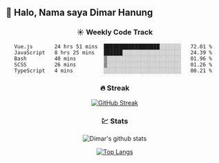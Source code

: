 ## 👋 Halo, Nama saya **Dimar Hanung**

<center>

### :sunny: Weekly Code Track
<!--START_SECTION:waka-->
```text
Vue.js       24 hrs 51 mins  ██████████████████░░░░░░░   72.01 % 
JavaScript   8 hrs 25 mins   ██████░░░░░░░░░░░░░░░░░░░   24.39 % 
Bash         40 mins         ▒░░░░░░░░░░░░░░░░░░░░░░░░   01.96 % 
SCSS         26 mins         ▒░░░░░░░░░░░░░░░░░░░░░░░░   01.26 % 
TypeScript   4 mins          ░░░░░░░░░░░░░░░░░░░░░░░░░   00.21 % 
```
<!--END_SECTION:waka-->

### :fire: Streak

[![GitHub Streak](http://github-readme-streak-stats.herokuapp.com?user=dimar-hanung)](https://git.io/streak-stats)

### :chart: Stats

![Dimar's github stats](https://github-readme-stats.vercel.app/api?username=dimar-hanung&show_icons=true&theme=vue)

[![Top Langs](https://github-readme-stats.vercel.app/api/top-langs/?username=dimar-hanung)](#)

</center>
